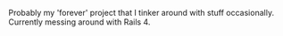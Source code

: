 Probably my 'forever' project that I tinker around with stuff occasionally. Currently messing around with Rails 4.